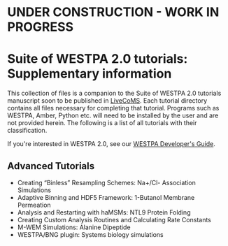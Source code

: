 # UNDER CONSTRUCTION - WORK IN PROGRESS
# Suite of WESTPA 2.0 tutorials: Supplementary information
This collection of files is a companion to the Suite of WESTPA 2.0 tutorials manuscript soon to be published 
in [LiveCoMS](https://livecomsjournal.org/index.php/livecoms/). Each tutorial directory contains all files 
necessary for completing that tutorial. Programs such as WESTPA, Amber, Python etc. will need to be 
installed by the user and are not provided herein. The following is a list of all tutorials with their 
classification.

If you're interested in WESTPA 2.0, see our [WESTPA Developer's Guide](https://github.com/westpa/westpa/wiki/WESTPA-Developer's-Guide).
## Advanced Tutorials
* Creating “Binless” Resampling Schemes: Na+/Cl- Association Simulations
* Adaptive Binning and HDF5 Framework: 1-Butanol Membrane Permeation
* Analysis and Restarting with haMSMs: NTL9 Protein Folding
* Creating Custom Analysis Routines and Calculating Rate Constants 
* M-WEM Simulations: Alanine Dipeptide
* WESTPA/BNG plugin: Systems biology simulations

